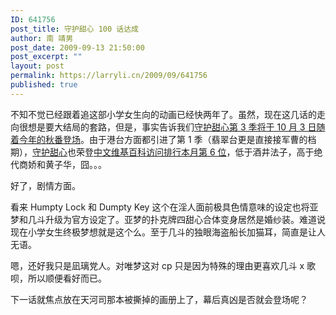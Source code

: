 ```yaml
---
ID: 641756
post_title: 守护甜心 100 话达成
author: 南 靖男
post_date: 2009-09-13 21:50:00
post_excerpt: ""
layout: post
permalink: https://larryli.cn/2009/09/641756
published: true
---
```

<p>不知不觉已经跟着追这部小学女生向的动画已经快两年了。虽然，现在这几话的走向很想是要大结局的套路，但是，事实告诉我们<a href="http://gnn.gamer.com.tw/1/39171.html">守护甜心第 3 季将于 10 月 3 日随着今年的秋番登场</a>。由于港台方面都引进了第 1 季（翡翠台更是直接接军曹的档期），<a href="http://zh.wikipedia.org/zh-hk/%E5%AE%88%E8%AD%B7%E7%94%9C%E5%BF%83">守护甜心</a>也荣登<a href="http://internet.solidot.org/article.pl?sid=09/09/01/0436258">中文维基百科访问排行本月第 6 位</a>，低于酒井法子，高于绝代商娇和黄子华，囧。。。</p>  <p>好了，剧情方面。</p>  <p>看来 Humpty Lock 和 Dumpty Key 这个在淫人面前极具色情意味的设定也将亚梦和几斗升级为官方设定了。亚梦的扑克牌四甜心合体变身居然是婚纱装。难道说现在小学女生终极梦想就是这个么。至于几斗的独眼海盗船长加猫耳，简直是让人无语。</p>  <p>嗯，还好我只是凪璃党人。对唯梦这对 cp 只是因为特殊的理由更喜欢几斗 x 歌呗，所以顺便看好而已。</p>  <p>下一话就焦点放在天河司那本被撕掉的画册上了，幕后真凶是否就会登场呢？</p>